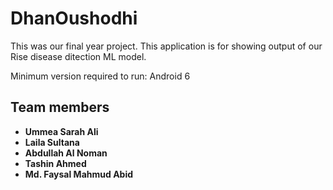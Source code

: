# DhanOushodhi
This was our final year project. This application is for showing output of our Rise disease ditection ML model.

Minimum version required to run: Android 6


## Team members

* **Ummea Sarah Ali**
* **Laila Sultana**
* **Abdullah Al Noman**
* **Tashin Ahmed**
* **Md. Faysal Mahmud Abid**
